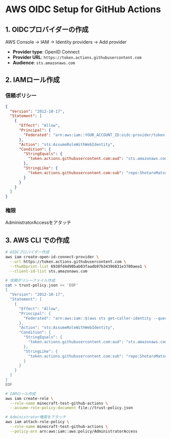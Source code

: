 # AWS OIDC Setup for GitHub Actions

## 1. OIDCプロバイダーの作成

AWS Console → IAM → Identity providers → Add provider

- **Provider type**: OpenID Connect
- **Provider URL**: `https://token.actions.githubusercontent.com`
- **Audience**: `sts.amazonaws.com`

## 2. IAMロール作成

### 信頼ポリシー

```json
{
  "Version": "2012-10-17",
  "Statement": [
    {
      "Effect": "Allow",
      "Principal": {
        "Federated": "arn:aws:iam::YOUR_ACCOUNT_ID:oidc-provider/token.actions.githubusercontent.com"
      },
      "Action": "sts:AssumeRoleWithWebIdentity",
      "Condition": {
        "StringEquals": {
          "token.actions.githubusercontent.com:aud": "sts.amazonaws.com"
        },
        "StringLike": {
          "token.actions.githubusercontent.com:sub": "repo:ShotaroMatsuya/minecraft-server-automation:*"
        }
      }
    }
  ]
}
```

### 権限

AdministratorAccessをアタッチ

## 3. AWS CLI での作成

```bash
# OIDCプロバイダー作成
aws iam create-open-id-connect-provider \
  --url https://token.actions.githubusercontent.com \
  --thumbprint-list 6938fd4d98bab03faadb97b34396831e3780aea1 \
  --client-id-list sts.amazonaws.com

# 信頼ポリシーファイル作成
cat > trust-policy.json << 'EOF'
{
  "Version": "2012-10-17",
  "Statement": [
    {
      "Effect": "Allow",
      "Principal": {
        "Federated": "arn:aws:iam::$(aws sts get-caller-identity --query Account --output text):oidc-provider/token.actions.githubusercontent.com"
      },
      "Action": "sts:AssumeRoleWithWebIdentity",
      "Condition": {
        "StringEquals": {
          "token.actions.githubusercontent.com:aud": "sts.amazonaws.com"
        },
        "StringLike": {
          "token.actions.githubusercontent.com:sub": "repo:ShotaroMatsuya/minecraft-server-automation:*"
        }
      }
    }
  ]
}
EOF

# IAMロール作成
aws iam create-role \
  --role-name minecraft-test-github-actions \
  --assume-role-policy-document file://trust-policy.json

# Administrator権限をアタッチ
aws iam attach-role-policy \
  --role-name minecraft-test-github-actions \
  --policy-arn arn:aws:iam::aws:policy/AdministratorAccess
```
